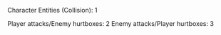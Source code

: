 Character Entities (Collision): 1

Player attacks/Enemy hurtboxes: 2
Enemy attacks/Player hurtboxes: 3
